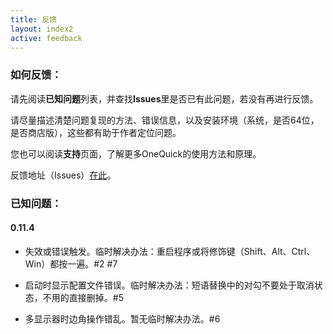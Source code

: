 ```yaml
---
title: 反馈
layout: index2
active: feedback
---
```


### 如何反馈：

请先阅读**已知问题**列表，并查找**Issues**里是否已有此问题，若没有再进行反馈。

请尽量描述清楚问题复现的方法、错误信息，以及安装环境（系统，是否64位，是否商店版），这些都有助于作者定位问题。

您也可以阅读**支持**页面，了解更多OneQuick的使用方法和原理。

反馈地址（Issues）<a href="https://github.com/OneQuick/OneQuick.net/issues" target="_blank">在此</a>。


### 已知问题：

#### 0.11.4

- 失效或错误触发。临时解决办法：重启程序或将修饰键（Shift、Alt、Ctrl、Win）都按一遍。#2 #7

- 启动时显示配置文件错误。临时解决办法：短语替换中的对勾不要处于取消状态，不用的直接删掉。#5

- 多显示器时边角操作错乱。暂无临时解决办法。#6
